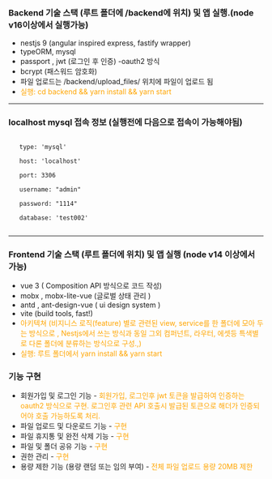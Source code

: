 ### Backend 기술 스택 (루트 폴더에 /backend에 위치) 및 앱 실행.(node v16이상에서 실행가능)

- nestjs 9 (angular inspired express, fastify wrapper)
- typeORM, mysql
- passport , jwt (로그인 후 인증) -oauth2 방식
- bcrypt (패스워드 암호화)
- 파일 업로드는 /backend/upload_files/ 위치에 파일이 업로드 됨
- <span style="color:orange"> 실행: cd backend && yarn install && yarn start </span>

---

### localhost mysql 접속 정보 (실행전에 다음으로 접속이 가능해야됨) 

<pre><code>
&nbsp;&nbsp; type: 'mysql' <br/>
&nbsp;&nbsp; host: 'localhost'<br/>
&nbsp;&nbsp; port: 3306<br/>
&nbsp;&nbsp; username: "admin"<br/>
&nbsp;&nbsp; password: "1114"<br/>
&nbsp;&nbsp; database: 'test002'<br/>
</code></pre>
---

### Frontend 기술 스택 (루트 폴더에 위치) 및 앱 실행 (node v14 이상에서 가능)

- vue 3 ( Composition API 방식으로 코드 작성)
- mobx , mobx-lite-vue (글로벌 상태 관리 )
- antd , ant-design-vue ( ui design system )
- vite (build tools, fast!)
- <span style="color:orange">  아키텍쳐 (비지니스 로직(feature) 별로 관련된 view, service를 한 폴더에 모아 두는 방식으로 , Nestjs에서 쓰는 방식과 동일 그외 컴퍼넌트, 라우터, 에셋등  특색별로 다론 폴더에 분류하는 방식으로 구성.,) </span>
- <span style="color:orange"> 실행: 루트 폴더에서 yarn install && yarn start </span>

### 기능 구현

- 회원가입 및 로그인 기능 - <span style="color:orange"> 회원가입, 로그인후 jwt 토큰을 발급하여 인증하는 oauth2 방식으로 구현. 로그인후 관련 API 호출시 발급된 토큰으로 해더가
  인증되어야 호출 가능하도록 처리. </span>
- 파일 업로드 및 다운로드 기능 - <span style="color:orange"> 구현 </span>
- 파일 휴지통 및 완전 삭제 기능 - <span style="color:orange"> 구현 </span>
- 파일 및 폴더 공유 기능 - <span style="color:orange"> 구현 </span>
- 권한 관리 - <span style="color:orange"> 구현 </span>
- 용량 제한 기능 (용량 랜덤 또는 임의 부여) - <span style="color:orange"> 전체 파일 업로드 용량 20MB 제한 </span>








